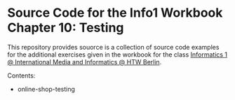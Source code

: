 # Source Code for the Info1 Workbook Chapter 10: Testing

This repository provides souorce is a collection of source code examples
for the additional exercises given in the workbook for the class
[Informatics 1 @ International Media and Informatics @ HTW Berlin](https://home.htw-berlin.de/~kleinen/classes/ss2021/info1/).

Contents:
* online-shop-testing

